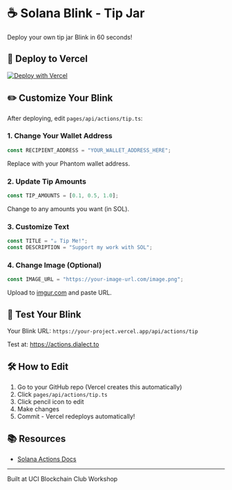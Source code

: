 # ☕ Solana Blink - Tip Jar

Deploy your own tip jar Blink in 60 seconds!

## 🚀 Deploy to Vercel

[![Deploy with Vercel](https://vercel.com/button)](https://vercel.com/new/clone?repository-url=https://github.com/jordan-m-finn/solana-blink-tip-jar)

## ✏️ Customize Your Blink

After deploying, edit `pages/api/actions/tip.ts`:

### 1. Change Your Wallet Address
```typescript
const RECIPIENT_ADDRESS = "YOUR_WALLET_ADDRESS_HERE";
```
Replace with your Phantom wallet address.

### 2. Update Tip Amounts
```typescript
const TIP_AMOUNTS = [0.1, 0.5, 1.0];
```
Change to any amounts you want (in SOL).

### 3. Customize Text
```typescript
const TITLE = "☕ Tip Me!";
const DESCRIPTION = "Support my work with SOL";
```

### 4. Change Image (Optional)
```typescript
const IMAGE_URL = "https://your-image-url.com/image.png";
```
Upload to [imgur.com](https://imgur.com) and paste URL.

## 🧪 Test Your Blink

Your Blink URL: `https://your-project.vercel.app/api/actions/tip`

Test at: https://actions.dialect.to

## 🛠️ How to Edit

1. Go to your GitHub repo (Vercel creates this automatically)
2. Click `pages/api/actions/tip.ts`
3. Click pencil icon to edit
4. Make changes
5. Commit - Vercel redeploys automatically!

## 📚 Resources

- [Solana Actions Docs](https://solana.com/docs/advanced/actions)

---

Built at UCI Blockchain Club Workshop
